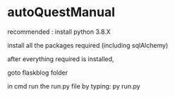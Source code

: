 # autoQuestManual
recommended : install python 3.8.X


 install all the packages required (including sqlAlchemy)
 
 
 after everything required is installed,
 
 goto flaskblog folder
 
 
 in cmd run the run.py file by typing:
 py run.py
 
 
 
